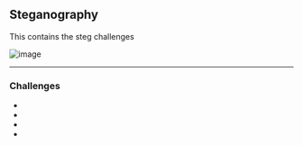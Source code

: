 ## Steganography

This contains the steg challenges

![image](https://user-images.githubusercontent.com/63996033/230643850-1387a29b-5d52-4f7c-957d-db7f9252853d.png)

----
### Challenges
- []()
- []()
- []()
- []()
